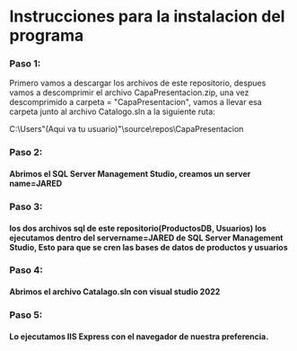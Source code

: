 # Instrucciones para la instalacion del programa

### Paso 1: 
Primero vamos a descargar los archivos de este repositorio,
despues vamos a descomprimir el archivo CapaPresentacion.zip, una vez descomprimido a carpeta = "CapaPresentacion", 
vamos a llevar esa carpeta junto al archivo Catalogo.sln a la siguiente ruta:

C:\Users\"(Aqui va tu usuario)"\source\repos\CapaPresentacion

### Paso 2: 
#### Abrimos el SQL Server Management Studio, creamos un server name=JARED

### Paso 3: 
#### los dos archivos sql de este repositorio(ProductosDB, Usuarios) los ejecutamos dentro del servername=JARED de SQL Server Management Studio, Esto para que se cren las bases de datos de productos y usuarios

### Paso 4: 
#### Abrimos el archivo Catalago.sln con visual studio 2022

### Paso 5: 
#### Lo ejecutamos IIS Express con el navegador de nuestra preferencia.
